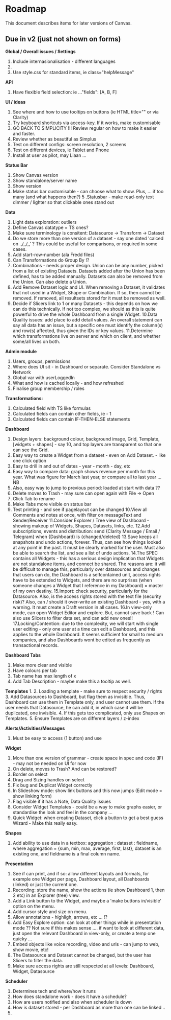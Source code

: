# Roadmap

This document describes items for later versions of Canvas.

## Due in v2 (just not shown on forms)


**Global / Overall issues / Settings**
1. Include internasionalisation - different languages
2. 
3. Use style.css for standard items, ie class="helpMessage"


**API**
1. Have flexible field selection: ie ..."fields": [A, B, F]


**UI / ideas**
1. See where and how to use tooltips on buttons (ie HTML title="" or via Clarity)
2. Try keyboard shortcuts via access-key.  If it works, make customisable
3. GO BACK TO SIMPLICITY !!!  Review regular on how to make it easier and faster.
4. Review whether as beautiful as Simplus
5. Test on different configs: screen resolution, 2 screens
6. Test on different devices, ie Tablet and Phone
7. Install at user as pilot, may Liaan ...


**Status Bar**
1. Show Canvas version
2. Show standalone/server name
3. Show version 
4. Make status bar customisable - can choose what to show.  Plus, ... if too many (and 
   what happens then?)
5 .Statusbar - make read-only text dimmer / lighter so that clickable ones stand out


**Data**
1. Light data exploration: outliers
2. Define Canvas datatype = TS ones?
3. Make sure terminology is consitent: Datasource -> Transform -> Dataset
4. Do we store more than one version of a dataset - say one dated 'calced on .,/,,/,,' ?
   This could be useful for comparisons, or required in some cases.
5. Add start-row-number (ala Fredd files)
6. Can Transformations do Group By !?
7. Combinations - needs proper design.  Union can be any number, picked from a list of
   existing Datasets.  Datasets added after the Union has been defined, has to be added
   manually.  Datasets can also be removed from the Union.  Can also delete a Union.
8. Add Remove Dataset logic and UI.  When removing a Dataset, it validates that not used
   in a Widget, Shape or Combination. If so, then cannot be removed.  If removed, all
   resultsets stored for it must be removed as well.
9. Decide if Slicers link to 1 or many Datasets - this depends on how we can do this 
   technically.  If not too complex, we should as this is quite powerful to drive the 
   whole Dashboard from a single Widget.
10.Data Quality issues: add place to add detail values.  An overall statement can say all
   data has an issue, but a specific one must identify the column(s) and row(s) affected,
   thus given the IDs or key values.
11.Determine which transformations live on server and which on client, and whether some/all
   lives on both.
   


**Admin module**
1. Users, groups, permissions
2. Where does UI sit - in Dashboard or separate.  Consider Standalone vs Network
3. Global var with userLoggedIn
4. What and how is cached locally - and how refreshed
5. Finalise group membership / roles

**Transformations:**
1. Calculated field with TS like formulas
2. Calculated fields can contain other fields, ie <TradeDate> - 1
3. Calculated fields can contain IF-THEN-ELSE statements


**Dashboard**
1. Design layers: background colour, background image, Grid, Template, 
   [widgets + shapes] - say 10, and top layers are transparent so that one can see the 
   Grid. 
2. Easy way to create a Widget from a dataset - even on Add Dataset.  - like one click option
3. Easy to drill in and out of dates - year - month - day, etc
4. Easy way to compare data: graph shows revenue per month for this year.  What was figure
   for March last year, or compare all to last year ... NB
5. Also, easy way to jump to previous period:  loaded at start with data ??
6. Delete moves to Trash - may sure can open again with File -> Open
7. Click Tab to rename
8. Make Tabs more visible on status bar
9. Test printing - and see if pagelayout can be changed
10.View all Comments and notes at once, with filter on messageText and Sender/Receiver
11.Consider Explorer / Tree view of Dashboard - showing makeup of Widgets, Shapes, Datasets,
   links, etc.
12.Add subscriptions, events and distribution: send {Clarity Message / Email / Telegram}
   when {Dashboard} is {changed/deleted}
13.Save keeps all snapshots and undo actions, forever.  Thus, can see how things looked
   at any point in the past.  It must be clearly marked for the user.  Must also be able to
   search the list, and see a list of undo actions.
14.The SPEC contains all Widgets - this has a serious design implication that Widgets are
   not standalone items, and connect be shared.  The reasons are: it will be difficult
   to manage this, particularly over datasources and changes that users can do, the 
   Dashboard is a selfcontained unit, access rights have to be extended to Widgets, and
   there are no surprises (when someone changes a Widget that I reference in my Dashboard) 
   = master of my own destiny.
15.Import: check security, particularly for the Datasource.  Also, is the access rights
   stored with the text file (security risk)?  Also, can / should it over-write an
   existing Dashboard - yes, with a warning.  It must create a Draft version in all cases.
16.In view-only mode, can open Widget Editor and explore.  But, cannot save back !  Can 
   also use Slicers to filter data set, and can add new ones!!
17.Locking/Contention: due to the complexity, we will start with single user editing - 
   only one user at a time can edit a Dashboard, and this applies to the whole Dashboard.
   It seems sufficient for small to medium companies, and also Dashboards wont be edited
   as frequently as transactional records.


**Dashboard Tabs**
1. Make more clear and visible
2. Have colours per tab
3. Tab name has max length of x
4. Add Tab Description - maybe make this a tooltip as well.


**Templates**
1. 
2. Loading a template - make sure to respect security / rights
3. Add Datasources to Dashboard, but flag them as invisible.  Thus, Dashboard can use them
   in Template only, and user cannot use them.  If the user needs that Datasource, he can 
   add it, in which case it will be duplicated, one invisible.
4. If this gets too complicated, only use Shapes on Templates.
5. Ensure Templates are on different layers / z-index


**Alerts/Activities/Messages**
1. Must be easy to access (1 button) and use


**Widget**
1. More than one version of grammar - create space in spec and code (IF) - may not be needed
   on UI for now
2. On delete, moves to Trash?  And can be restored?
3. Border on select
4. Drag and Sizing handles on select
5. Fix bug and Duplicat Widget correctly
6. In Slideshow mode: show link buttons and this now jumps (Edit mode = show linking form)
7. Flag visible if it has a Note, Data Quality issues
8. Consider Widget Templates - could be a way to make graphs easier, or standardise the
   look and feel in the company ...
9. Quick Widget: when creating Dataset, click a button to get a best guess Wizard - Make this
   really easy.


**Shapes**
1. Add ability to use data in a textbox: aggregation : dataset : fieldname, where
   aggregation = {sum, min, max, average, first, last}, dataset is an existing one, and
   fieldname is a final column name.


**Presentation**
1. See if can print, and if so: allow different layouts and formats, for example one 
   Widget per page, Dashboard layout, all Dashboards (linked) or just the current one.
2. Recording: store the name, show the actions (ie show Dashboard 1, then 2 etc) in an 
   Explorer (tree) view.
3. Add a Link button to the Widget, and maybe a 'make buttons in/visible' option on the
   menu.
4. Add cursor style and size on menu.
5. Allow annotations - highligh, arrows, etc ... !?
6. Add Easy Explore option: can look at other things while in presentation mode ??  Not 
   sure if this makes sense ....  if want to look at different data, just open the relevant 
   Dashboard in view-only, or create a temp one quicky ...
7. Embed objects like voice recording, video and urls - can jump to web, show movie, etc!
8. The Datasource and Dataset cannot be changed, but the user has Slicers to filter the
   data.
9. Make sure access rights are still respected at all levels: Dashboard, Widget, Datasource


**Scheduler**
1. Determines tech and where/how it runs
2. How does standalone work - does it have a schedule?
3. How are users notified and also when scheduler is down
4. How is dataset stored - per Dashboard as more than one can be linked ..
5. 




